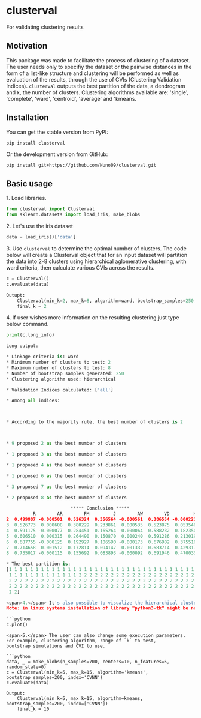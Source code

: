 # clusterval

For validating clustering results

## Motivation

This package was made to facilitate the process of clustering of a dataset. The user needs only to specifiy the dataset or the pairwise distances
in the form of a list-like structure and clustering will be performed as well as evaluation of the results, through the 
use of CVIs (Clustering Validation Indices). `clusterval` outputs the best partition of the data, a dendrogram and `k`,
the number of clusters. Clustering algorithms available are: 'single', 'complete', 'ward', 'centroid', 'average' and 'kmeans.


## Installation

You can get the stable version from PyPI:

```
pip install clusterval
```

Or the development version from GitHub:

```
pip install git+https://github.com/Nuno09/clusterval.git
```

## Basic usage

<span>1.</span> Load libraries.

```python
from clusterval import Clusterval
from sklearn.datasets import load_iris, make_blobs

```
<span>2.</span> Let's use the iris dataset

```python
data = load_iris()['data']
```

<span>3.</span> Use `clusterval` to determine the optimal number of clusters. The code below will create a Clusterval 
object that for an input dataset will partition the data 
into 2-8 clusters using hierarchical aglomerative clustering, with ward criteria, then calculate various CVIs across the 
results.

```python
c = Clusterval()
c.evaluate(data)

Outupt:
    Clusterval(min_k=2, max_k=8, algorithm=ward, bootstrap_samples=250, index=['all'])
    final_k = 2

```
<span>4.</span> If user wishes more information on the resulting clustering just type below command. 
```python
print(c.long_info)

Long output:

* Linkage criteria is: ward
* Minimum number of clusters to test: 2
* Maximum number of clusters to test: 8
* Number of bootstrap samples generated: 250
* Clustering algorithm used: hierarchical

* Validation Indices calculated: ['all']

* Among all indices: 



* According to the majority rule, the best number of clusters is 2



* 9 proposed 2 as the best number of clusters 

* 1 proposed 3 as the best number of clusters 

* 1 proposed 4 as the best number of clusters 

* 1 proposed 6 as the best number of clusters 

* 3 proposed 7 as the best number of clusters 

* 2 proposed 8 as the best number of clusters 

                        ***** Conclusion *****                  
          R        AR        FM         J        AW        VD         H        H'         F        VI        MS      CVNN           XB       S_Dbw         DB         S          SD
2  0.499887 -0.000501  0.526324  0.356564 -0.000561  0.386554 -0.000227 -0.000504  0.525636  1.894603  1.954966  1.000000  5.080366e+02    1.897584   48.132701  0.718247  134.967568
3  0.526773  0.000608  0.380229  0.233861  0.000535  0.523875  0.053546  0.000612  0.378990  2.844118  1.921184  0.302994  9.241778e+03    6.908961  253.595738  0.571105   72.912823
4  0.591175 -0.000077  0.284451  0.165264 -0.000064  0.588232  0.182350 -0.000077  0.283545  3.633834  1.766034  0.248039  4.697564e+04   10.728314  394.716423  0.461579  147.191587
5  0.606510  0.000315  0.264490  0.150870  0.000240  0.591286  0.213019  0.000328  0.262078  3.859444  1.819040  0.255457  9.814790e+04   28.080596  460.129162  0.438943  117.491911
6  0.687755 -0.000125  0.192927  0.106590 -0.000173  0.676982  0.375510 -0.000123  0.192562  4.468536  1.631676  0.279451  9.814790e+04   40.387317  236.150343  0.367344  117.080171
7  0.714658  0.001512  0.172814  0.094147  0.001332  0.683714  0.429317  0.001527  0.172012  4.667950  1.648638  0.458824  3.653942e+05   41.579133  462.896728  0.339015  426.822086
8  0.735017 -0.000115  0.155692  0.083893 -0.000092  0.691946  0.470035 -0.000117  0.154729  4.819567  1.648585  1.032990  1.320844e+06  136.399093  360.873310  0.372359  477.025711

* The best partition is:
[1 1 1 1 1 1 1 1 1 1 1 1 1 1 1 1 1 1 1 1 1 1 1 1 1 1 1 1 1 1 1 1 1 1 1 1 1
 1 1 1 1 1 1 1 1 1 1 1 1 1 2 2 2 2 2 2 2 2 2 2 2 2 2 2 2 2 2 2 2 2 2 2 2 2
 2 2 2 2 2 2 2 2 2 2 2 2 2 2 2 2 2 2 2 2 2 2 2 2 2 2 2 2 2 2 2 2 2 2 2 2 2
 2 2 2 2 2 2 2 2 2 2 2 2 2 2 2 2 2 2 2 2 2 2 2 2 2 2 2 2 2 2 2 2 2 2 2 2 2
 2 2]

<span>4.</span> It's also possible to visualize the hierarchical clustering.
Note: in linux systems installation of library "python3-tk" might be needed.

```python
c.plot()

```

```
<span>5.</span> The user can also change some execution parameters. For example, clustering algorithm, range of `k` to test,
bootstrap simulations and CVI to use.

```python
data, _ = make_blobs(n_samples=700, centers=10, n_features=5, random_state=0)
c = Clusterval(min_k=5, max_k=15, algorithm='kmeans', bootstrap_samples=200, index='CVNN')
c.evaluate(data)

Output:
    Clusterval(min_k=5, max_k=15, algorithm=kmeans, bootstrap_samples=200, index=['CVNN'])
    final_k = 10

```




